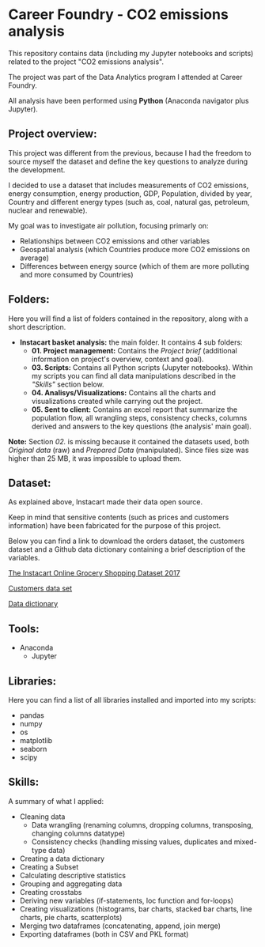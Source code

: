 # Career Foundry - CO2 emissions analysis
This repository contains data (including my Jupyter notebooks and scripts) related to the project "CO2 emissions analysis".

The project was part of the Data Analytics program I attended at Career Foundry.

All analysis have been performed using **Python** (Anaconda navigator plus Jupyter).

## Project overview:

This project was different from the previous, because I had the freedom to source myself the dataset and define the key questions to analyze during the development.

I decided to use a dataset that includes measurements of CO2 emissions, energy consumption, energy production, GDP, Population, divided by year, Country and different energy types (such as, coal, natural gas, petroleum, nuclear and renewable).

My goal was to investigate air pollution, focusing primarly on:

- Relationships between CO2 emissions and other variables
- Geospatial analysis (which Countries produce more CO2 emissions on average)
- Differences between energy source (which of them are more polluting and more consumed by Countries)

## Folders:
Here you will find a list of folders contained in the repository, along with a short description.

- **Instacart basket analysis:** the main folder. It contains 4 sub folders:
  - **01. Project management:** Contains the _Project brief_ (additional information on project's overview, context and goal).
  - **03. Scripts:** Contains all Python scripts (Jupyter notebooks). Within my scripts you can find all data manipulations described in the _"Skills"_ section below.
  - **04. Analisys/Visualizations:** Contains all the charts and visualizations created while carrying out the project.
  - **05. Sent to client:** Contains an excel report that summarize the population flow, all wrangling steps, consistency checks, columns derived and answers to the key questions (the analysis' main goal).

**Note:** Section _02._ is missing because it contained the datasets used, both _Original data_ (raw) and _Prepared Data_ (manipulated).
Since files size was higher than 25 MB, it was impossible to upload them.

## Dataset:
As explained above, Instacart made their data open source.

Keep in mind that sensitive contents (such as prices and customers information) have been fabricated for the purpose of this project.

Below you can find a link to download the orders dataset, the customers dataset and a Github data dictionary containing a brief description of the variables.

[The Instacart Online Grocery Shopping Dataset 2017](https://www.instacart.com/datasets/grocery-shopping-2017)

[Customers data set](https://s3.amazonaws.com/coach-courses-us/public/courses/data-immersion/A4/A4_Data_Assets/customers.zip)

[Data dictionary](https://gist.github.com/jeremystan/c3b39d947d9b88b3ccff3147dbcf6c6b)

## Tools:
- Anaconda
  - Jupyter

## Libraries:
Here you can find a list of all libraries installed and imported into my scripts:

- pandas
- numpy
- os
- matplotlib
- seaborn
- scipy

## Skills:
A summary of what I applied:

- Cleaning data
  - Data wrangling (renaming columns, dropping columns, transposing, changing columns datatype)
  - Consistency checks (handling missing values, duplicates and mixed-type data)
- Creating a data dictionary
- Creating a Subset
- Calculating descriptive statistics
- Grouping and aggregating data
- Creating crosstabs
- Deriving new variables (if-statements, loc function and for-loops)
- Creating visualizations (histograms, bar charts, stacked bar charts, line charts, pie charts, scatterplots)
- Merging two dataframes (concatenating, append, join merge)
- Exporting dataframes (both in CSV and PKL format)
